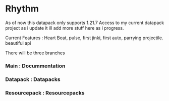 # Rhythm

As of now this datapack only supports 1.21.7
Access to my current datapack project as i update it
ill add more stuff here as i progress.

Current Features : 
Heart Beat, pulse, first jinki, first auto, parrying projectile. beautiful api

There will be three branches
### Main : Docummentation
### Datapack : Datapacks
### Resourcepack : Resourcepacks
